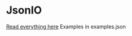 # JsonIO
[Read everything here](https://github.com/nbrugger-tgm/Niton-Media-Framework#json)
Examples in examples.json
